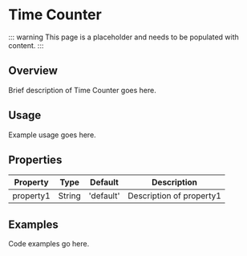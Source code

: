 # Time Counter

::: warning
This page is a placeholder and needs to be populated with content.
:::

## Overview

Brief description of Time Counter goes here.

## Usage

Example usage goes here.

## Properties

| Property | Type | Default | Description |
|----------|------|---------|-------------|
| property1 | String | 'default' | Description of property1 |

## Examples

Code examples go here.
